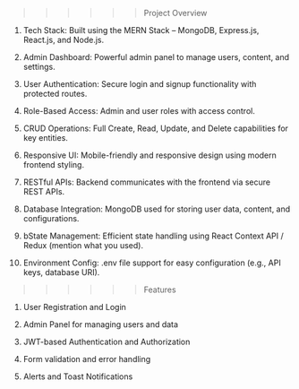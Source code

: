>>>>>> Project Overview

1. Tech Stack: Built using the MERN Stack – MongoDB, Express.js, React.js, and Node.js.

2. Admin Dashboard: Powerful admin panel to manage users, content, and settings.

3. User Authentication: Secure login and signup functionality with protected routes.

4. Role-Based Access: Admin and user roles with access control.

5. CRUD Operations: Full Create, Read, Update, and Delete capabilities for key entities.

6. Responsive UI: Mobile-friendly and responsive design using modern frontend styling.

7. RESTful APIs: Backend communicates with the frontend via secure REST APIs.

7. Database Integration: MongoDB used for storing user data, content, and configurations.

8. bState Management: Efficient state handling using React Context API / Redux (mention what you used).

9. Environment Config: .env file support for easy configuration (e.g., API keys, database URI).


>>>>>> Features
1. User Registration and Login

2. Admin Panel for managing users and data

3. JWT-based Authentication and Authorization

4. Form validation and error handling

5. Alerts and Toast Notifications


